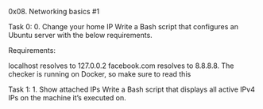 0x08. Networking basics #1

Task 0:
	0. Change your home IP
Write a Bash script that configures an Ubuntu server with the below requirements.

Requirements:

localhost resolves to 127.0.0.2
facebook.com resolves to 8.8.8.8.
The checker is running on Docker, so make sure to read this

Task 1:
	1. Show attached IPs
Write a Bash script that displays all active IPv4 IPs on the machine it’s executed on.
